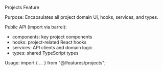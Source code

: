 Projects Feature

Purpose: Encapsulates all project domain UI, hooks, services, and types.

Public API (import via barrel):
- components: key project components
- hooks: project-related React hooks
- services: API clients and domain logic
- types: shared TypeScript types

Usage:
import { ... } from "@/features/projects";



